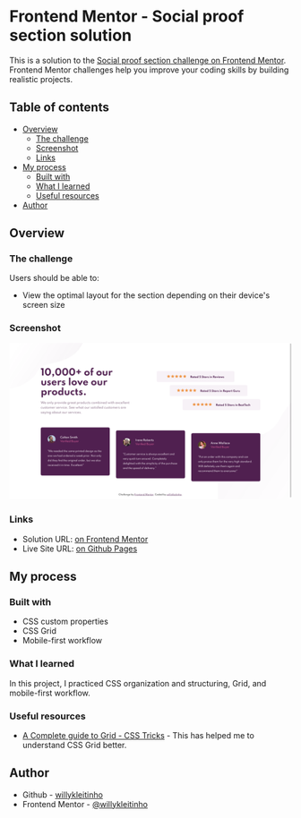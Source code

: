 # Frontend Mentor - Social proof section solution

This is a solution to the [Social proof section challenge on Frontend Mentor](https://www.frontendmentor.io/challenges/social-proof-section-6e0qTv_bA). Frontend Mentor challenges help you improve your coding skills by building realistic projects. 

## Table of contents

- [Overview](#overview)
  - [The challenge](#the-challenge)
  - [Screenshot](#screenshot)
  - [Links](#links)
- [My process](#my-process)
  - [Built with](#built-with)
  - [What I learned](#what-i-learned)
  - [Useful resources](#useful-resources)
- [Author](#author)

## Overview

### The challenge

Users should be able to:

- View the optimal layout for the section depending on their device's screen size

### Screenshot

![](./screenshot.png)

### Links

- Solution URL: [on Frontend Mentor](https://your-solution-url.com)
- Live Site URL: [on Github Pages](https://willykleitinho.github.io/social-proof-section/)

## My process

### Built with

- CSS custom properties
- CSS Grid
- Mobile-first workflow

### What I learned

In this project, I practiced CSS organization and structuring, Grid, and mobile-first workflow.

### Useful resources

- [A Complete guide to Grid - CSS Tricks](https://css-tricks.com/snippets/css/complete-guide-grid/) - This has helped me to understand CSS Grid better.

## Author

- Github - [willykleitinho](https://github.com/willykleitinho)
- Frontend Mentor - [@willykleitinho](https://www.frontendmentor.io/profile/willykleitinho)
